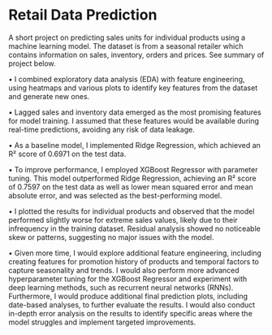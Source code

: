 # Retail Data Prediction

A short project on predicting sales units for individual products using a machine learning model. The dataset is from a seasonal retailer which contains information on sales, inventory, orders and prices. See summary of project below.

•	I combined exploratory data analysis (EDA) with feature engineering, using heatmaps and various plots to identify key features from the dataset and generate new ones.

•	Lagged sales and inventory data emerged as the most promising features for model training. I assumed that these features would be available during real-time predictions, avoiding any risk of data leakage.

•	As a baseline model, I implemented Ridge Regression, which achieved an R² score of 0.6971 on the test data.

•	To improve performance, I employed XGBoost Regressor with parameter tuning. This model outperformed Ridge Regression, achieving an R² score of 0.7597 on the test data as well as lower mean squared error and mean absolute error, and was selected as the best-performing model.

•	I plotted the results for individual products and observed that the model performed slightly worse for extreme sales values, likely due to their infrequency in the training dataset. Residual analysis showed no noticeable skew or patterns, suggesting no major issues with the model.

•	Given more time, I would explore additional feature engineering, including creating features for promotion history of products and temporal factors to capture seasonality and trends. I would also perform more advanced hyperparameter tuning for the XGBoost Regressor and experiment with deep learning methods, such as recurrent neural networks (RNNs). Furthermore, I would produce additional final prediction plots, including date-based analyses, to further evaluate the results. I would also conduct in-depth error analysis on the results to identify specific areas where the model struggles and implement targeted improvements.
